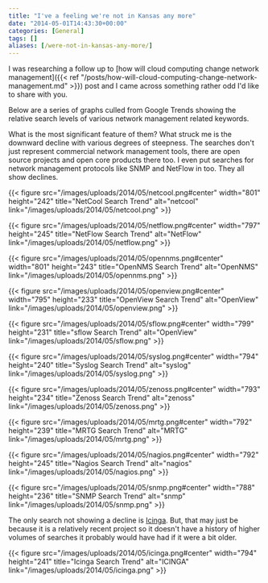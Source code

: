 ```yaml
---
title: "I've a feeling we're not in Kansas any more"
date: "2014-05-01T14:43:30+00:00"
categories: [General]
tags: []
aliases: [/were-not-in-kansas-any-more/]
---
```


I was researching a follow up to [how will cloud computing change network management]({{< ref "/posts/how-will-cloud-computing-change-network-management.md" >}}) post and I came across something rather odd I'd like to share with you.

Below are a series of graphs culled from Google Trends showing the relative search levels of various network management related keywords.

What is the most significant feature of them? What struck me is the downward decline with various degrees of steepness. The searches don't just represent commercial network management tools, there are open source projects and open core products there too. I even put searches for network management protocols like SNMP and NetFlow in too. They all show declines.

{{< figure src="/images/uploads/2014/05/netcool.png#center" width="801" height="242" title="NetCool Search Trend" alt="netcool" link="/images/uploads/2014/05/netcool.png" >}}

{{< figure src="/images/uploads/2014/05/netflow.png#center" width="797" height="245" title="NetFlow Search Trend" alt="NetFlow" link="/images/uploads/2014/05/netflow.png" >}}

{{< figure src="/images/uploads/2014/05/opennms.png#center" width="801" height="243" title="OpenNMS Search Trend" alt="OpenNMS" link="/images/uploads/2014/05/opennms.png" >}}

{{< figure src="/images/uploads/2014/05/openview.png#center" width="795" height="233" title="OpenView Search Trend" alt="OpenView" link="/images/uploads/2014/05/openview.png" >}}

{{< figure src="/images/uploads/2014/05/sflow.png#center" width="799" height="231" title="sflow Search Trend" alt="OpenView" link="/images/uploads/2014/05/sflow.png" >}}

{{< figure src="/images/uploads/2014/05/syslog.png#center" width="794" height="240" title="Syslog Search Trend" alt="syslog" link="/images/uploads/2014/05/syslog.png" >}}

{{< figure src="/images/uploads/2014/05/zenoss.png#center" width="793" height="234" title="Zenoss Search Trend" alt="zenoss" link="/images/uploads/2014/05/zenoss.png" >}}

{{< figure src="/images/uploads/2014/05/mrtg.png#center" width="792" height="239" title="MRTG Search Trend" alt="MRTG" link="/images/uploads/2014/05/mrtg.png" >}}

{{< figure src="/images/uploads/2014/05/nagios.png#center" width="792" height="245" title="Nagios Search Trend" alt="nagios" link="/images/uploads/2014/05/nagios.png" >}}

{{< figure src="/images/uploads/2014/05/snmp.png#center" width="788" height="236" title="SNMP Search Trend" alt="snmp" link="/images/uploads/2014/05/snmp.png" >}}

The only search not showing a decline is [Icinga](http://www.icinga.org/). But, that may just be because it is a relatively recent project so it doesn't have a history of higher volumes of searches it probably would have had if it were a bit older.

{{< figure src="/images/uploads/2014/05/icinga.png#center" width="794" height="241" title="Icinga Search Trend" alt="ICINGA" link="/images/uploads/2014/05/icinga.png" >}}

